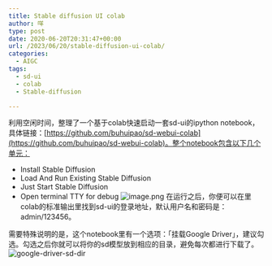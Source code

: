 ```yaml
---
title: Stable diffusion UI colab
author: 咩
type: post
date: 2020-06-20T20:31:47+00:00
url: /2023/06/20/stable-diffusion-ui-colab/
categories:
  - AIGC 
tags:
  - sd-ui
  - colab
  - Stable-diffusion

---
```

利用空闲时间，整理了一个基于colab快速启动一套sd-ui的ipython notebook，具体链接：[https://github.com/buhuipao/sd-webui-colab](https://github.com/buhuipao/sd-webui-colab)。整个notebook包含以下几个单元：
* Install Stable Diffusion
* Load And Run Existing Stable Diffusion
* Just Start Stable Diffusion
* Open terminal TTY for debug
![image.png](/img/sd-ui-ipynb.jpg)
在运行之后，你便可以在里colab的标准输出里找到sd-ui的登录地址，默认用户名和密码是：admin/123456。

需要特殊说明的是，这个notebook里有一个选项：「挂载Google Driver」，建议勾选。勾选之后你就可以将你的sd模型放到相应的目录，避免每次都进行下载了。
![google-driver-sd-dir](/img/google-driver-sd.jpg)